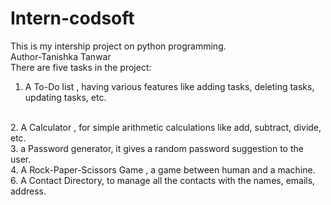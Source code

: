 # Intern-codsoft
This is my intership project on python programming.
<br>
Author-Tanishka Tanwar
<br>
There are five tasks in the project:
<br>
1. A To-Do list , having various features like adding tasks, deleting tasks, updating tasks, etc.
<br>
2. A Calculator , for simple arithmetic calculations like add, subtract, divide, etc.
<br>
3. a Password generator, it gives a random password suggestion to the user.
<br>
4. A Rock-Paper-Scissors Game , a game between human and a machine.
<br>
6. A Contact Directory, to manage all the contacts with the names, emails, address.
